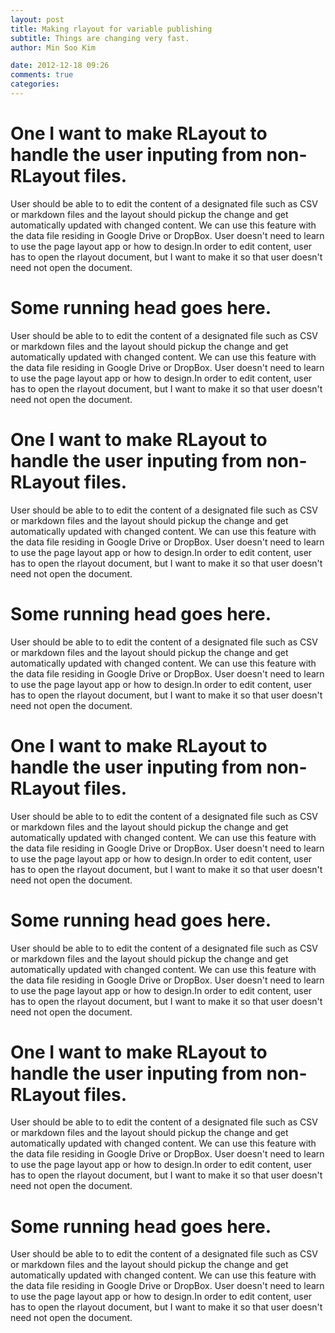 ```yaml
--- 
layout: post
title: Making rlayout for variable publishing
subtitle: Things are changing very fast.
author: Min Soo Kim

date: 2012-12-18 09:26
comments: true
categories: 
---
```



# One I want to make RLayout to handle the user inputing from non-RLayout files.

User should be able to to edit the content of a designated file such as CSV or markdown files and the layout should pickup the change and get automatically updated with changed content. We can use this feature with the data file residing in Google Drive or DropBox. User doesn\'t need to learn to use the page layout app or how to design.In order to edit content, user has to open the rlayout document, but I want to make it so that user doesn't need not open the document. 

# Some running head goes here.

User should be able to to edit the content of a designated file such as CSV or markdown files and the layout should pickup the change and get automatically updated with changed content. We can use this feature with the data file residing in Google Drive or DropBox. User doesn\'t need to learn to use the page layout app or how to design.In order to edit content, user has to open the rlayout document, but I want to make it so that user doesn't need not open the document. 

# One I want to make RLayout to handle the user inputing from non-RLayout files.

User should be able to to edit the content of a designated file such as CSV or markdown files and the layout should pickup the change and get automatically updated with changed content. We can use this feature with the data file residing in Google Drive or DropBox. User doesn\'t need to learn to use the page layout app or how to design.In order to edit content, user has to open the rlayout document, but I want to make it so that user doesn't need not open the document. 

# Some running head goes here.

User should be able to to edit the content of a designated file such as CSV or markdown files and the layout should pickup the change and get automatically updated with changed content. We can use this feature with the data file residing in Google Drive or DropBox. User doesn\'t need to learn to use the page layout app or how to design.In order to edit content, user has to open the rlayout document, but I want to make it so that user doesn't need not open the document. 

# One I want to make RLayout to handle the user inputing from non-RLayout files.

User should be able to to edit the content of a designated file such as CSV or markdown files and the layout should pickup the change and get automatically updated with changed content. We can use this feature with the data file residing in Google Drive or DropBox. User doesn\'t need to learn to use the page layout app or how to design.In order to edit content, user has to open the rlayout document, but I want to make it so that user doesn't need not open the document. 

# Some running head goes here.

User should be able to to edit the content of a designated file such as CSV or markdown files and the layout should pickup the change and get automatically updated with changed content. We can use this feature with the data file residing in Google Drive or DropBox. User doesn\'t need to learn to use the page layout app or how to design.In order to edit content, user has to open the rlayout document, but I want to make it so that user doesn't need not open the document. 

# One I want to make RLayout to handle the user inputing from non-RLayout files.

User should be able to to edit the content of a designated file such as CSV or markdown files and the layout should pickup the change and get automatically updated with changed content. We can use this feature with the data file residing in Google Drive or DropBox. User doesn\'t need to learn to use the page layout app or how to design.In order to edit content, user has to open the rlayout document, but I want to make it so that user doesn't need not open the document. 

# Some running head goes here.

User should be able to to edit the content of a designated file such as CSV or markdown files and the layout should pickup the change and get automatically updated with changed content. We can use this feature with the data file residing in Google Drive or DropBox. User doesn\'t need to learn to use the page layout app or how to design.In order to edit content, user has to open the rlayout document, but I want to make it so that user doesn't need not open the document. 

